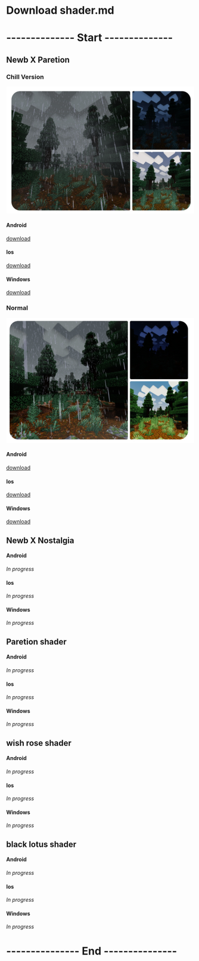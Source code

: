 # Download shader.md
# -------------- Start --------------
## Newb X Paretion 
### Chill Version
![Chill](Chill.jpg "Newb X Paretion, MCBE 1.20.30")

#### Android
[download](https://github.com/RukiMC123/Shader-Website/raw/main/newb-x-paretion-chill-version-android.mcpack)
#### Ios
[download](https://github.com/RukiMC123/Shader-Website/raw/main/newb-x-paretion-chill-version-ios-materials.zip)
#### Windows
[download](https://github.com/RukiMC123/Shader-Website/raw/main/newb-x-paretion-chill-version-windows.mcpack)

### Normal
![Normal](Normal.jpg "Newb X Paretion, MCBE 1.20.30")

#### Android
[download](https://github.com/RukiMC123/Shader-Website/raw/main/newb-x-paretion-android.mcpack)
#### Ios
[download](https://github.com/RukiMC123/Shader-Website/raw/main/newb-x-paretion-ios-materials.zip)
#### Windows
[download](https://github.com/RukiMC123/Shader-Website/raw/main/newb-x-paretion-windows.mcpack)

## Newb X Nostalgia 
#### Android
*In progress*
#### Ios
*In progress*
#### Windows
*In progress*

## Paretion shader 
#### Android
*In progress*
#### Ios
*In progress*
#### Windows
*In progress*

## wish rose shader
#### Android
*In progress*
#### Ios
*In progress*
#### Windows
*In progress*

## black lotus shader
#### Android
*In progress*
#### Ios
*In progress*
#### Windows
*In progress*

# --------------- End ---------------
